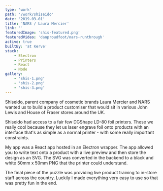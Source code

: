 ```yaml
---
type: 'work'
path: '/work/shiseido'
date: '2019-03-01'
title: 'NARS / Laura Mercier'
link: ''
featuredImage: 'shis-featured.png'
featuredVideo: 'danproudfoot/nars-runthrough'
active: true
builtBy: 'at Kerve'
stack:
    - Electron
    - Printers
    - React
    - Node
gallery:
    - 'shis-1.png'
    - 'shis-2.png'
    - 'shis-3.png'
---
```


Shiseido, parent company of cosmetic brands Laura Mercier and NARS wanted us to build a product customiser that would sit in various John Lewis and House of Fraser stores around the UK.

Shiseido had access to a fair few DGShape LD-80 foil printers. These we really cool because they let us laser engrave foil onto products with an interface that's as simple as a normal printer - with some really important constraints.

My app was a React app hosted in an Electron wrapper. The app allowed you to write text onto a product with a live preview and then store the design as an SVG. The SVG was converted in the backend to a black and white 50mm x 50mm PNG that the printer could understand.

The final piece of the puzzle was providing live product training to in-store staff across the country. Luckily I made everything very easy to use so that was pretty fun in the end.
